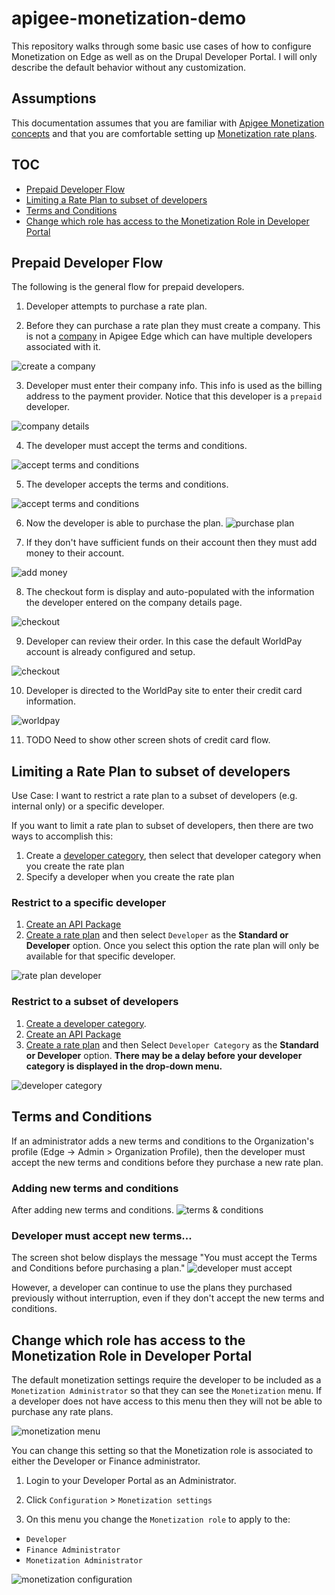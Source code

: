 # apigee-monetization-demo

This repository walks through some basic use cases of how to configure Monetization on Edge as well as on the Drupal Developer Portal.  I will only describe the default behavior without any customization.   

## Assumptions
This documentation assumes that you are familiar with [Apigee Monetization concepts](https://docs.apigee.com/api-platform/monetization/basics-monetization) and that you are comfortable setting up [Monetization rate plans](https://docs.apigee.com/api-platform/monetization/create-rate-plans).

## TOC
* [Prepaid Developer Flow](#prepaid-developer-flow)
* [Limiting a Rate Plan to subset of developers](#limiting-a-rate-plan-to-subset-of-developers)
* [Terms and Conditions](#terms-and-conditions)
* [Change which role has access to the Monetization Role in Developer Portal](#change-which-role-has-access-to-the-monetization-role-in-developer-portal)


## Prepaid Developer Flow
The following is the general flow for prepaid developers.  

1. Developer attempts to purchase a rate plan.

2. Before they can purchase a rate plan they must create a company.  This is not a [company](https://docs.apigee.com/api-platform/monetization/manage-companies-developers) in Apigee Edge which can have multiple developers associated with it.

![create a company](images/purchase-rateplan1-company-settings.png)

3. Developer must enter their company info.  This info is used as the billing address to the payment provider. Notice that this developer is a `prepaid` developer.

![company details](images/purchase-rateplan2-company-details.png)

4. The developer must accept the terms and conditions.

![accept terms and conditions](images/purchase-rateplan3-accept-terms.png)

5. The developer accepts the terms and conditions.

![accept terms and conditions](images/purchase-rateplan4-terms-conditions-page.png)

6. Now the developer is able to purchase the plan.
![purchase plan](images/purchase-rateplan5-can-purchase.png)

7. If they don't have sufficient funds on their account then they must add money to their account.

![add money](images/purchase-rateplan6-insufficent-funds.png)

8. The checkout form is display and auto-populated with the information the developer entered on the company details page.

![checkout](images/purchase-rateplan7-checkout.png)

9. Developer can review their order. In this case the default WorldPay account is already configured and setup.

![checkout](images/purchase-rateplan8-review-order.png)

10. Developer is directed to the WorldPay site to enter their credit card information.

![worldpay](images/purchase-rateplan9-cc-info.png)

11. TODO
Need to show other screen shots of credit card flow.

## Limiting a Rate Plan to subset of developers
Use Case: I want to restrict a rate plan to a subset of developers (e.g. internal only) or a specific developer.

If you want to limit a rate plan to subset of developers, then there are two ways to accomplish this:
1. Create a [developer category](https://docs.apigee.com/api-platform/monetization/manage-developer-categories#ui), then select that developer category when you create the rate plan
2. Specify a developer when you create the rate plan


### Restrict to a specific developer
1. [Create an API Package](https://docs.apigee.com/api-platform/monetization/create-api-packages)
2. [Create a rate plan](https://docs.apigee.com/api-platform/monetization/create-rate-plans) and then select `Developer` as the **Standard or Developer** option. Once you select this option the rate plan will only be available for that specific developer.

![rate plan developer](images/rate-plan-developer.png)


### Restrict to a subset of developers
1. [Create a developer category](https://docs.apigee.com/api-platform/monetization/manage-developer-categories#ui).
2. [Create an API Package](https://docs.apigee.com/api-platform/monetization/create-api-packages)
3. [Create a rate plan](https://docs.apigee.com/api-platform/monetization/create-rate-plans) and then Select `Developer Category` as the **Standard or Developer** option. **There may be a delay before your developer category is displayed in the drop-down menu.**

![developer category](images/rate-plan-developer-category.png)

## Terms and Conditions
If an administrator adds a new terms and conditions to the Organization's profile (Edge -> Admin > Organization Profile), then the developer must accept the new terms and conditions before they purchase a new rate plan.  

### Adding new terms and conditions
After adding new terms and conditions.
![terms & conditions](images/terms-and-conditions.png)

### Developer must accept new terms...
The screen shot below displays the message "You must accept the Terms and Conditions before purchasing a plan."
![developer must accept](images/terms-and-conditions-developer-must-accept.png)

However, a developer can continue to use the plans they purchased previously without interruption, even if they don't accept the new terms and conditions.  

## Change which role has access to the Monetization Role in Developer Portal
The default monetization settings require the developer to be included as a `Monetization Administrator` so that they can see the `Monetization` menu. If a developer does not have access to this menu then they will not be able to purchase any rate plans.  

![monetization menu](images/monetization-menu.png)

You can change this setting so that the Monetization role is associated to either the Developer or Finance administrator.
1. Login to your Developer Portal as an Administrator.

2. Click `Configuration` > `Monetization settings`

3. On this menu you change the `Monetization role` to apply to the:
  * `Developer`
  * `Finance Administrator`
  * `Monetization Administrator`

![monetization configuration](images/monetization-configuration.png)
